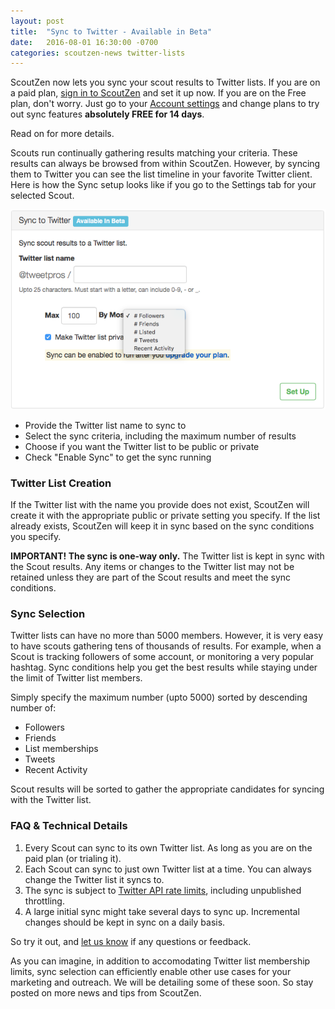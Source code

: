 ```yaml
---
layout: post
title:  "Sync to Twitter - Available in Beta"
date:   2016-08-01 16:30:00 -0700
categories: scoutzen-news twitter-lists
---
```


ScoutZen now lets you sync your scout results to Twitter lists. If you
are on a paid plan, [sign in to ScoutZen][sz] and set it up now. If you 
are on the Free plan, don't worry. Just go to your [Account settings][acct]
and change plans to try out sync features __absolutely FREE for 14 days__.

Read on for more details. 

Scouts run continually gathering results matching your criteria. These
results can always be browsed from within ScoutZen. However, by syncing
them to Twitter you can see the list timeline in your favorite Twitter 
client. Here is how the Sync setup looks like if you go to the Settings
tab for your selected Scout.  

![Sync Setup](/assets/sync-twitter-list-setup.png)

* Provide the Twitter list name to sync to
* Select the sync criteria, including the maximum number of results
* Choose if you want the Twitter list to be public or private
* Check "Enable Sync" to get the sync running

### Twitter List Creation

If the Twitter list with the name you provide does not exist, ScoutZen
will create it with the appropriate public or private setting you
specify. If the list already exists, ScoutZen will keep it in sync based
on the sync conditions you specify. 

__IMPORTANT! The sync is one-way only.__ The Twitter list is kept in sync 
with the Scout results. Any items or changes to the Twitter list may not
be retained unless they are part of the Scout results and meet the sync
conditions. 

### Sync Selection

Twitter lists can have no more than 5000 members. However, it is
very easy to have scouts gathering tens of thousands of results. For
example, when a Scout is tracking followers of some account, or monitoring
a very popular hashtag. Sync conditions help you get the best results
while staying under the limit of Twitter list members. 

Simply specify the maximum number (upto 5000) sorted by descending
number of: 

* Followers
* Friends
* List memberships
* Tweets
* Recent Activity

Scout results will be sorted to gather the appropriate candidates 
for syncing with the Twitter list. 

### FAQ & Technical Details

1. Every Scout can sync to its own Twitter list. As long as you are on
   the paid plan (or trialing it). 
1. Each Scout can sync to just own Twitter list at a time. You can
   always change the Twitter list it syncs to. 
1. The sync is subject to [Twitter API rate limits][twrl], including 
   unpublished throttling. 
1. A large initial sync might take several days to sync up. Incremental
   changes should be kept in sync on a daily basis. 

So try it out, and [let us know][mail] if any questions or feedback. 

As you can imagine, in addition to accomodating Twitter list membership 
limits, sync selection can efficiently enable other use cases for your 
marketing and outreach. We will be detailing some of these soon. So stay
posted on more news and tips from ScoutZen. 

[sz]: https://www.scoutzen.com
[acct]: https://www.scoutzen.com/account
[twrl]: https://dev.twitter.com/rest/public/rate-limiting
[mail]: info@scoutzen.com

